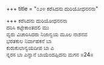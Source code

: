 +++
title = "೦೨೪ ಕರೆಸಿದನು ದುರಿಯೋಧನನನಾ"

+++
ಕರೆಸಿದನು ದುರಿಯೋಧನನನಾ  
ದರಿಸಿ ಕಟ್ಟೇಕಾಂತದಲಿ ಮು  
ವ್ವರು ವಿಚಾರಿಸಿದರು ನಿಜಾನ್ವಯ ಮೂಲ ನಾಶನವ  
ಭರತಕುಲ ನಿರ್ವಾಹಕನೆ ಬಾ  
ಕುರುಕುಲಾನ್ವಯದೀಪ ಬಾ ಎ  
ನ್ನರಸ ಬಾ ಎನ್ನಾನೆ ಬಾಯೆಂದಪ್ಪಿದನು ಮಗನ  ॥24॥
